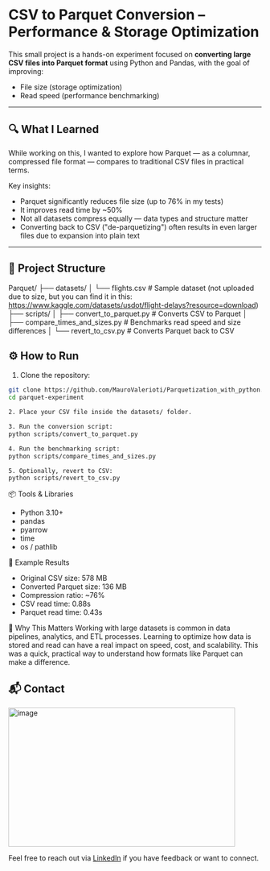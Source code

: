# CSV to Parquet Conversion – Performance & Storage Optimization

This small project is a hands-on experiment focused on **converting large CSV files into Parquet format** using Python and Pandas, with the goal of improving:

- File size (storage optimization)
- Read speed (performance benchmarking)

---

## 🔍 What I Learned

While working on this, I wanted to explore how Parquet — as a columnar, compressed file format — compares to traditional CSV files in practical terms.

Key insights:
- Parquet significantly reduces file size (up to 76% in my tests)
- It improves read time by ~50%
- Not all datasets compress equally — data types and structure matter
- Converting back to CSV ("de-parquetizing") often results in even larger files due to expansion into plain text

---

## 📁 Project Structure

Parquet/
├── datasets/
│ └── flights.csv # Sample dataset (not uploaded due to size, but you can find it in this: https://www.kaggle.com/datasets/usdot/flight-delays?resource=download)
├── scripts/
│ ├── convert_to_parquet.py # Converts CSV to Parquet
│ ├── compare_times_and_sizes.py # Benchmarks read speed and size differences
│ └── revert_to_csv.py # Converts Parquet back to CSV

## ⚙️ How to Run

1. Clone the repository:
 ``` bash
git clone https://github.com/MauroValerioti/Parquetization_with_python.git
cd parquet-experiment

2. Place your CSV file inside the datasets/ folder.

3. Run the conversion script:
python scripts/convert_to_parquet.py

4. Run the benchmarking script:
python scripts/compare_times_and_sizes.py

5. Optionally, revert to CSV:
python scripts/revert_to_csv.py
```

📦 Tools & Libraries
- Python 3.10+
- pandas
- pyarrow
- time
- os / pathlib

🧪 Example Results
- Original CSV size: 578 MB
- Converted Parquet size: 136 MB
- Compression ratio: ~76%
- CSV read time: 0.88s
- Parquet read time: 0.43s

🧠 Why This Matters
Working with large datasets is common in data pipelines, analytics, and ETL processes. Learning to optimize how data is stored and read can have a real impact on speed, cost, and scalability.
This was a quick, practical way to understand how formats like Parquet can make a difference.

## 📬 Contact
<img width="451" height="276" alt="image" src="https://github.com/user-attachments/assets/98fd756a-6e67-4e5e-97ad-4abd07b92e06" />

Feel free to reach out via [LinkedIn](https://www.linkedin.com/in/maurovalerioti) if you have feedback or want to connect.
